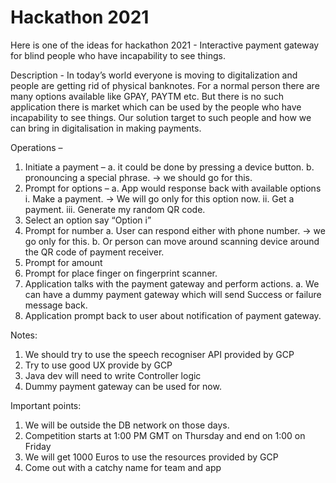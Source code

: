 # Hackathon 2021

Here is one of the ideas for hackathon 2021 - Interactive payment gateway for blind people who have incapability to see things. 

Description - In today’s world everyone is moving to digitalization and people are getting rid of physical banknotes. For a normal person there are many options available like GPAY, PAYTM etc.
But there is no such application there is market which can be used by the people who have incapability to see things. 
Our solution target to such people and how we can bring in digitalisation in making payments.

Operations –

1.	Initiate a payment – 
  a.	it could be done by pressing a device button.
  b.	pronouncing a special phrase.  -> we should go for this.
2.	Prompt for options –
  a.	App would response back with available options
    i.	Make a payment.  -> We will go only for this option now.
    ii.	Get a payment.
    iii.	Generate my random QR code. 
3.	Select an option say “Option i”
4.	Prompt for number
  a.	User can respond either with phone number. -> we go only for this.
  b.	Or person can move around scanning device around the QR code of payment receiver.
5.	Prompt for amount
6.	Prompt for place finger on fingerprint scanner.
7.	Application talks with the payment gateway and perform actions.
  a.	We can have a dummy payment gateway which will send Success or failure message back.
8.	Application prompt back to user about notification of payment gateway.

Notes:

1.	We should try to use the speech recogniser API provided by GCP
2.	Try to use good UX provide by GCP
3.	Java dev will need to write Controller logic
4.	Dummy payment gateway can be used for now.

Important points:

1.	We will be outside the DB network on those days.
2.	Competition starts at 1:00 PM GMT on Thursday and end on 1:00 on Friday
3.	We will get 1000 Euros to use the resources provided by GCP
4.	Come out with a catchy name for team and app 




